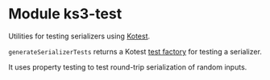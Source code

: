 # Module ks3-test
Utilities for testing serializers using [Kotest](https://kotest.io).

`generateSerializerTests` returns a Kotest [test factory](https://kotest.io/docs/framework/test-factories.html) for testing a serializer.

It uses property testing to test round-trip serialization of random inputs.
